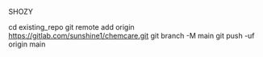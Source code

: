 SHOZY

cd existing_repo
git remote add origin https://gitlab.com/sunshine1/chemcare.git
git branch -M main
git push -uf origin main
